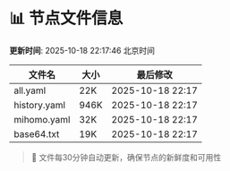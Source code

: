# 📊 节点文件信息

**更新时间**: 2025-10-18 22:17:46 北京时间

| 文件名 | 大小 | 最后修改 |
|--------|------|----------|
| all.yaml | 22K | 2025-10-18 22:17 |
| history.yaml | 946K | 2025-10-18 22:17 |
| mihomo.yaml | 32K | 2025-10-18 22:17 |
| base64.txt | 19K | 2025-10-18 22:17 |

> 🔄 文件每30分钟自动更新，确保节点的新鲜度和可用性
